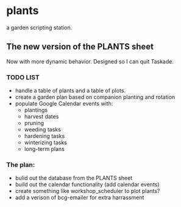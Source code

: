 # plants
a garden scripting station.


## The new version of the PLANTS sheet
Now with more dynamic behavior. Designed so I can quit Taskade.

### TODO LIST

- handle a table of plants and a table of plots.
- create a garden plan based on companion planting and rotation
- populate Google Calendar events with:
    - plantings
    - harvest dates
    - pruning
    - weeding tasks
    - hardening tasks
    - winterizing tasks
    - long-term plans

### The plan:

- bulid out the database from the PLANTS sheet
- build out the calendar functionality (add calendar events)
- create something like workshop_scheduler to plot plants?
- add a verison of bcg-emailer for extra harrassment
